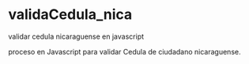 # validaCedula_nica
validar cedula nicaraguense en javascript

proceso en Javascript para validar Cedula de ciudadano nicaraguense.
